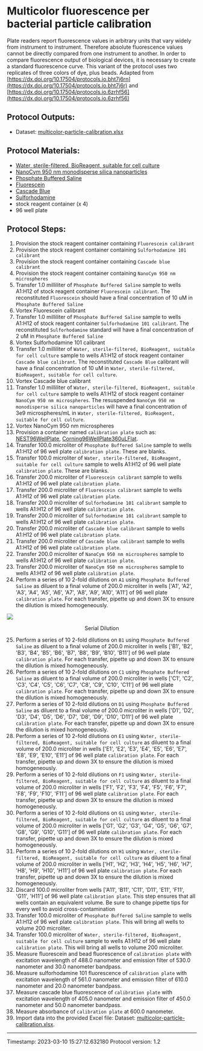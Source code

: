 # Multicolor fluorescence per bacterial particle calibration

Plate readers report fluorescence values in arbitrary units that vary widely from instrument to instrument. Therefore absolute fluorescence values cannot be directly compared from one instrument to another. In order to compare fluorescence output of biological devices, it is necessary to create a standard fluorescence curve. This variant of the protocol uses two replicates of three colors of dye, plus beads.
Adapted from [https://dx.doi.org/10.17504/protocols.io.bht7j6rn](https://dx.doi.org/10.17504/protocols.io.bht7j6r) and [https://dx.doi.org/10.17504/protocols.io.6zrhf56](https://dx.doi.org/10.17504/protocols.io.6zrhf56)


## Protocol Outputs:
* Dataset: [multicolor-particle-calibration.xlsx](multicolor-particle-calibration.xlsx)


## Protocol Materials:
* [Water, sterile-filtered, BioReagent, suitable for cell culture](https://identifiers.org/pubchem.substance:24901740)
* [NanoCym 950 nm monodisperse silica nanoparticles](https://nanocym.com/wp-content/uploads/2018/07/NanoCym-All-Datasheets-.pdf)
* [Phosphate Buffered Saline](https://pubchem.ncbi.nlm.nih.gov/substance/329753341)
* [Fluorescein](https://pubchem.ncbi.nlm.nih.gov/substance/329753341)
* [Cascade Blue](https://pubchem.ncbi.nlm.nih.gov/substance/329753341)
* [Sulforhodamine](https://pubchem.ncbi.nlm.nih.gov/substance/329753341)
* stock reagent container (x 4)
* 96 well plate


## Protocol Steps:
1. Provision the stock reagent container containing `Fluorescein calibrant`
2. Provision the stock reagent container containing `Sulforhodamine 101 calibrant`
3. Provision the stock reagent container containing `Cascade blue calibrant`
4. Provision the stock reagent container containing `NanoCym 950 nm microspheres`
5. Transfer 1.0 milliliter of `Phosphate Buffered Saline` sample to wells A1:H12 of  stock reagent container `Fluorescein calibrant`. The reconstituted `Fluorescein` should have a final concentration of 10 uM in `Phosphate Buffered Saline`
6. Vortex Fluorescein calibrant
7. Transfer 1.0 milliliter of `Phosphate Buffered Saline` sample to wells A1:H12 of  stock reagent container `Sulforhodamine 101 calibrant`. The reconstituted `Sulforhodamine` standard will have a final concentration of 2 uM in `Phosphate Buffered Saline`
8. Vortex Sulforhodamine 101 calibrant
9. Transfer 1.0 milliliter of `Water, sterile-filtered, BioReagent, suitable for cell culture` sample to wells A1:H12 of  stock reagent container `Cascade blue calibrant`. The reconstituted `Cascade Blue` calibrant will have a final concentration of 10 uM in `Water, sterile-filtered, BioReagent, suitable for cell culture`.
10. Vortex Cascade blue calibrant
11. Transfer 1.0 milliliter of `Water, sterile-filtered, BioReagent, suitable for cell culture` sample to wells A1:H12 of  stock reagent container `NanoCym 950 nm microspheres`. The resuspended `NanoCym 950 nm monodisperse silica nanoparticles` will have a final concentration of 3e9 microspheres/mL in `Water, sterile-filtered, BioReagent, suitable for cell culture`.
12. Vortex NanoCym 950 nm microspheres
13. Provision a container named `calibration plate` such as: 
	[NEST96WellPlate](https://sift.net/container-ontology/container-ontology#NEST96WellPlate),
	[Corning96WellPlate360uLFlat](https://sift.net/container-ontology/container-ontology#Corning96WellPlate360uLFlat).
14. Transfer 100.0 microliter of `Phosphate Buffered Saline` sample to wells A1:H12 of  96 well plate `calibration plate`.  These are blanks.
15. Transfer 100.0 microliter of `Water, sterile-filtered, BioReagent, suitable for cell culture` sample to wells A1:H12 of  96 well plate `calibration plate`.  These are blanks.
16. Transfer 200.0 microliter of `Fluorescein calibrant` sample to wells A1:H12 of  96 well plate `calibration plate`.
17. Transfer 200.0 microliter of `Fluorescein calibrant` sample to wells A1:H12 of  96 well plate `calibration plate`.
18. Transfer 200.0 microliter of `Sulforhodamine 101 calibrant` sample to wells A1:H12 of  96 well plate `calibration plate`.
19. Transfer 200.0 microliter of `Sulforhodamine 101 calibrant` sample to wells A1:H12 of  96 well plate `calibration plate`.
20. Transfer 200.0 microliter of `Cascade blue calibrant` sample to wells A1:H12 of  96 well plate `calibration plate`.
21. Transfer 200.0 microliter of `Cascade blue calibrant` sample to wells A1:H12 of  96 well plate `calibration plate`.
22. Transfer 200.0 microliter of `NanoCym 950 nm microspheres` sample to wells A1:H12 of  96 well plate `calibration plate`.
23. Transfer 200.0 microliter of `NanoCym 950 nm microspheres` sample to wells A1:H12 of  96 well plate `calibration plate`.
24. Perform a series of 10 2-fold dilutions on `A1` using `Phosphate Buffered Saline` as diluent to a final volume of 200.0 microliter in  wells ['A1', 'A2', 'A3', 'A4', 'A5', 'A6', 'A7', 'A8', 'A9', 'A10', 'A11'] of 96 well plate `calibration plate`.  For each transfer, pipette up and down 3X to ensure the dilution is mixed homogeneously.

![](..figures/serial_dilution.png)
<p align="center">Serial Dilution</p>

25. Perform a series of 10 2-fold dilutions on `B1` using `Phosphate Buffered Saline` as diluent to a final volume of 200.0 microliter in  wells ['B1', 'B2', 'B3', 'B4', 'B5', 'B6', 'B7', 'B8', 'B9', 'B10', 'B11'] of 96 well plate `calibration plate`.  For each transfer, pipette up and down 3X to ensure the dilution is mixed homogeneously.
26. Perform a series of 10 2-fold dilutions on `C1` using `Phosphate Buffered Saline` as diluent to a final volume of 200.0 microliter in  wells ['C1', 'C2', 'C3', 'C4', 'C5', 'C6', 'C7', 'C8', 'C9', 'C10', 'C11'] of 96 well plate `calibration plate`.  For each transfer, pipette up and down 3X to ensure the dilution is mixed homogeneously.
27. Perform a series of 10 2-fold dilutions on `D1` using `Phosphate Buffered Saline` as diluent to a final volume of 200.0 microliter in  wells ['D1', 'D2', 'D3', 'D4', 'D5', 'D6', 'D7', 'D8', 'D9', 'D10', 'D11'] of 96 well plate `calibration plate`.  For each transfer, pipette up and down 3X to ensure the dilution is mixed homogeneously.
28. Perform a series of 10 2-fold dilutions on `E1` using `Water, sterile-filtered, BioReagent, suitable for cell culture` as diluent to a final volume of 200.0 microliter in  wells ['E1', 'E2', 'E3', 'E4', 'E5', 'E6', 'E7', 'E8', 'E9', 'E10', 'E11'] of 96 well plate `calibration plate`.  For each transfer, pipette up and down 3X to ensure the dilution is mixed homogeneously.
29. Perform a series of 10 2-fold dilutions on `F1` using `Water, sterile-filtered, BioReagent, suitable for cell culture` as diluent to a final volume of 200.0 microliter in  wells ['F1', 'F2', 'F3', 'F4', 'F5', 'F6', 'F7', 'F8', 'F9', 'F10', 'F11'] of 96 well plate `calibration plate`.  For each transfer, pipette up and down 3X to ensure the dilution is mixed homogeneously.
30. Perform a series of 10 2-fold dilutions on `G1` using `Water, sterile-filtered, BioReagent, suitable for cell culture` as diluent to a final volume of 200.0 microliter in  wells ['G1', 'G2', 'G3', 'G4', 'G5', 'G6', 'G7', 'G8', 'G9', 'G10', 'G11'] of 96 well plate `calibration plate`.  For each transfer, pipette up and down 3X to ensure the dilution is mixed homogeneously.
31. Perform a series of 10 2-fold dilutions on `H1` using `Water, sterile-filtered, BioReagent, suitable for cell culture` as diluent to a final volume of 200.0 microliter in  wells ['H1', 'H2', 'H3', 'H4', 'H5', 'H6', 'H7', 'H8', 'H9', 'H10', 'H11'] of 96 well plate `calibration plate`.  For each transfer, pipette up and down 3X to ensure the dilution is mixed homogeneously.
32. Discard 100.0 microliter from wells ['A11', 'B11', 'C11', 'D11', 'E11', 'F11', 'G11', 'H11'] of 96 well plate `calibration plate`.  This step ensures that all wells contain an equivalent volume. Be sure to change pipette tips for every well to avoid cross-contamination
33. Transfer 100.0 microliter of `Phosphate Buffered Saline` sample to wells A1:H12 of  96 well plate `calibration plate`.  This will bring all wells to volume 200 microliter.
34. Transfer 100.0 microliter of `Water, sterile-filtered, BioReagent, suitable for cell culture` sample to wells A1:H12 of  96 well plate `calibration plate`.  This will bring all wells to volume 200 microliter.
35. Measure fluorescein and bead fluorescence of `calibration plate` with excitation wavelength of 488.0 nanometer and emission filter of 530.0 nanometer and 30.0 nanometer bandpass.
36. Measure sulforhodamine 101 fluorescence of `calibration plate` with excitation wavelength of 561.0 nanometer and emission filter of 610.0 nanometer and 20.0 nanometer bandpass.
37. Measure cascade blue fluorescence of `calibration plate` with excitation wavelength of 405.0 nanometer and emission filter of 450.0 nanometer and 50.0 nanometer bandpass.
38. Measure absorbance of `calibration plate` at 600.0 nanometer.
39. Import data into the provided Excel file: Dataset: [multicolor-particle-calibration.xlsx](multicolor-particle-calibration.xlsx).
---
Timestamp: 2023-03-10 15:27:12.632180
Protocol version: 1.2
